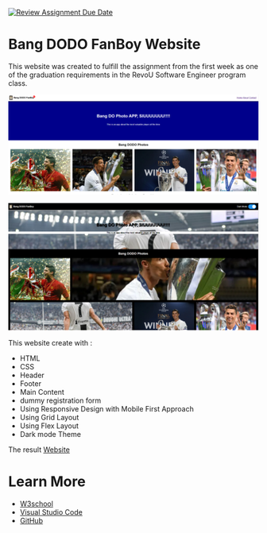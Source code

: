 [![Review Assignment Due Date](https://classroom.github.com/assets/deadline-readme-button-24ddc0f5d75046c5622901739e7c5dd533143b0c8e959d652212380cedb1ea36.svg)](https://classroom.github.com/a/nVsM4ivD)

# Bang DODO FanBoy Website
This website was created to fulfill the assignment from the first week as one of the graduation requirements in the RevoU Software Engineer program class.

![logo](website.png) 


![logo](dark.png)

This website create with :
- HTML
- CSS
- Header
- Footer
- Main Content
- dummy registration form
- Using Responsive Design with Mobile First Approach
- Using Grid Layout
- Using Flex Layout
- Dark mode Theme

The result [Website](https://dark-mode-cr7.netlify.app/)

# Learn More
- [W3school](https://www.w3schools.com/) 
- [Visual Studio Code](https://code.visualstudio.com/)
- [GitHub](https://github.com/about)
